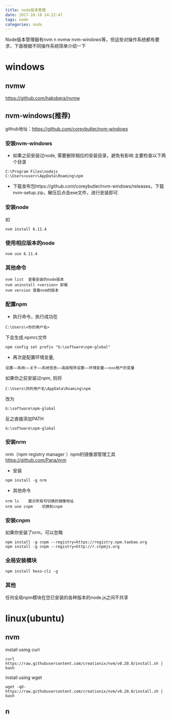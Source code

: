 ```yaml
---
title: node版本管理
date: 2017-10-10 14:22:47
tags: node
categories: node
---
```


Node版本管理器有nvm n nvmw nvm-windows等，但这些对操作系统都有要求，下面根据不同操作系统简单介绍一下

<!--more-->

# windows

## nvmw
https://github.com/hakobera/nvmw


## nvm-windows(推荐)

github地址：https://github.com/coreybutler/nvm-windows

### 安装nvm-windows


- 如果之前安装过node, 需要删除相应的安装目录，避免有影响
主要检查以下两个目录

```
C:\Program Files\nodejs
C:\Users<user>\AppData\Roaming\npm
```

- 下载发布包https://github.com/coreybutler/nvm-windows/releases，下载nvm-setup.zip，解压后点击exe文件，进行安装即可

### 安装node

如 
``` 
nvm install 6.11.4 
```


### 使用相应版本的node

```
nvm use 6.11.4
```


### 其他命令

```
nvm list  查看安装的node版本
nvm uninstall <version> 卸载
nvm version 查看nvm的版本
```

### 配置npm
- 执行命令，执行成功在
``` 
C:\Users\<你的用户名> 
```
下会生成.npmrc文件

```
npm config set prefix "G:\software\npm-global"
```

- 再次是配置环境变量,
```
设置——系统——关于——系统信息——高级程序设置——环境变量——xxx用户的变量
```
如果你之前安装过npm, 则将
``` 
C:\Users\你的用户名\AppData\Roaming\npm
```
 改为 
 ``` 
 G:\software\npm-global 
 ```
反之直接添加PATH
``` 
G:\software\npm-global 
```

### 安装nrm
nrm（npm registry manager ）npm的镜像源管理工具   https://github.com/Pana/nrm
- 安装
```
npm install -g nrm
```
- 其他命令
```
nrm ls    展示所有可切换的镜像地址
nrm use cnpm    切换到cnpm
```


### 安装cnpm

如果你安装了nrm，可以忽略
```
npm install -g cnpm --registry=https://registry.npm.taobao.org
npm install -g cnpm --registry=http://r.cnpmjs.org
```

### 全局安装模块

```
npm install hexo-cli -g
```

### 其他

任何全局npm模块在您已安装的各种版本的node.js之间不共享



# linux(ubuntu)

## nvm

install using curl

```
curl https://raw.githubusercontent.com/creationix/nvm/v0.20.0/install.sh | bash
```

install using wget

```
wget -qO- https://raw.githubusercontent.com/creationix/nvm/v0.20.0/install.sh | bash
```

## n




